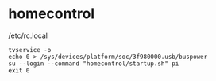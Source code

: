 # homecontrol

/etc/rc.local
```
tvservice -o
echo 0 > /sys/devices/platform/soc/3f980000.usb/buspower
su --login --command "homecontrol/startup.sh" pi
exit 0
```
